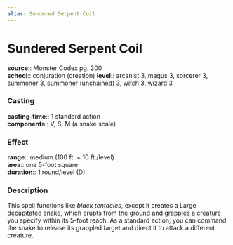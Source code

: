 ```yaml
---
alias: Sundered Serpent Coil
---
```


# Sundered Serpent Coil 

**source**:: Monster Codex pg. 200  
**school**:: conjuration (creation)
**level**:: arcanist 3, magus 3, sorcerer 3, summoner 3, summoner (unchained) 3, witch 3, wizard 3

### Casting 

**casting-time**:: 1 standard action  
**components**:: V, S, M (a snake scale)

### Effect 

**range**:: medium (100 ft. + 10 ft./level)  
**area**:: one 5-foot square  
**duration**:: 1 round/level (D)

### Description 

This spell functions like *black tentacles*, except it creates a Large decapitated snake, which erupts from the ground and grapples a creature you specify within its 5-foot reach. As a standard action, you can command the snake to release its grappled target and direct it to attack a different creature.

